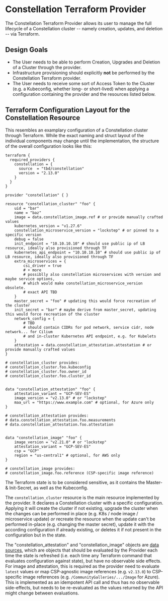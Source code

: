 # Constellation Terraform Provider

The Constellation Terraform Provider allows its user to manage the full lifecycle of a Constellation cluster -- namely creation, updates, and deletion -- via Terraform.

## Design Goals

- The User needs to be able to perform Creation, Upgrades and Deletion of a Cluster through the provider.
- Infrastructure provisioning should explicitly **not** be performed by the Constellation Terraform provider.
- The User needs to receive some sort of Access Token to the Cluster (e.g. a Kubeconfig, whether long- or short-lived)
when applying a configuration containing the provider and the resources listed below.

## Terraform Configuration Layout for the Constellation Resource

This resembles an examplary configuration of a Constellation cluster through Terraform. While the exact naming and struct layout
of the individual components may change until the implementation, the structure of the overall configuration looks like this:

```hcl
terraform {
  required_providers {
    constellation = {
      source  = "tbd/constellation"
      version = "2.13.0"
    }
  }
}

provider "constellation" { }

resource "constellation_cluster" "foo" {
    uid = "bar"
    name = "baz"
    image = data.constellation_image.ref # or provide manually crafted values
    kubernetes_version = "v1.27.6"
    constellation_microservice_version = "lockstep" # or pinned to a specific version
    debug = false
    init_endpoint = "10.10.10.10" # should use public ip of LB resource, ideally also provisioned through TF
    kubernetes_api_endpoint = "10.10.10.10" # should use public ip of LB resource, ideally also provisioned through TF
    extra_microservices = {
        csi_driver = true
        # + more
        # possiblly also constellation microservices with version and maybe service options,
        # which would make constellation_microservice_version obsolete.
        # exact API TBD
    }
    master_secret = "foo" # updating this would force recreation of the cluster
    init_secret = "bar" # maybe derive from master_secret, updating this would force recreation of the cluster
    network_config = {
        # TBD
        # should contain CIDRs for pod network, service cidr, node network... for Cilium
        # and in-cluster Kubernetes API endpoint, e.g. for Kubelets
    }
    attestation = data.constellation_attestation.attestation # or provide manually crafted values
}

# constellation_cluster provides:
# constellation_cluster.foo.kubeconfig
# constellation_cluster.foo.owner_id
# constellation_cluster.foo.cluster_id


data "constellation_attestation" "foo" {
    attestation_variant = "GCP-SEV-ES"
    image_version = "v2.13.0" # or "lockstep"
    maa_url = "https://www.example.com" # optional, for Azure only
}

# constellation_attestation provides:
# data.constellation_attestation.foo.measurements
# data.constellation_attestation.foo.attestation


data "constellation_image" "foo" {
    image_version = "v2.21.0" # or "lockstep"
    attestation_variant = "GCP-SEV-ES"
    csp = "GCP"
    region = "us-central1" # optional, for AWS only
}

# constellation_image provides:
# constellation_image.foo.reference (CSP-specific image reference)
```

The Terraform state is to be considered sensitive, as it contains the Master- & Init-Secret, as well as the Kubeconfig.

The `constellation_cluster` resource is the main resource implemented by the provider.
It declares a Constellation cluster with a specific configuration.
Applying it will create the cluster if not existing, upgrade the cluster when the changes can be performed in place (e.g. K8s / node image / microservice update) *or*
recreate the resource when the update can't be performed in-place (e.g. changing the master secret), update it with the according configuration if already existing,
or deletes it if not present in the configuration but in the state.

The "constellation_attestation" and "constellation_image" objects are [data sources](https://developer.hashicorp.com/terraform/language/data-sources),
which are objects that should be evaluated by the Provider each time the state is refreshed (i.e. each time any Terraform command that evaluates configuration against state),
but have no observable side effects. For image and attestation, this is required as the provider need to evaluate `latest` values or map CSP-agnostic image references (e.g. `v2.13.0`)
to CSP-specific image references (e.g. `/CommunityGalleries/.../Image` for Azure). This is implemented as an idempotent API call and thus has no observable side-effects, but needs
to be re-evaluated as the values returned by the API might change between evaluations.
